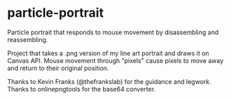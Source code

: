 # particle-portrait
Particle portrait that responds to mouse movement by disassembling and reassembling.

Project that takes a .png version of my line art portrait and draws it on Canvas API. Mouse movement through "pixels" cause pixels to move away and return to their original position. 

Thanks to Kevin Franks (@thefrankslab) for the guidance and legwork. Thanks to onlinepngtools for the base64 converter.

